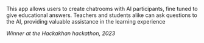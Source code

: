 This app allows users to create chatrooms with AI participants, fine tuned to give educational answers. Teachers and students alike can ask questions to the AI, providing valuable assistance in the learning experience

*Winner at the Hackakhan hackathon, 2023*
